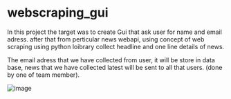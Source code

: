 # webscraping_gui

In this project the target was to create Gui that ask user for name and email adress.
after that from perticular news webapi, using concept of web scraping using python loibrary collect headline and one line details of news.

The email adress that we have collected from user, it will be store in data base, news that we have collected latest will be sent to all that users. (done by one of team member).

![image](https://github.com/Naitik1Rajyaguru/webscraping_gui/assets/82231090/19176efa-3c5e-4f22-a22c-75c7cd67b171)


